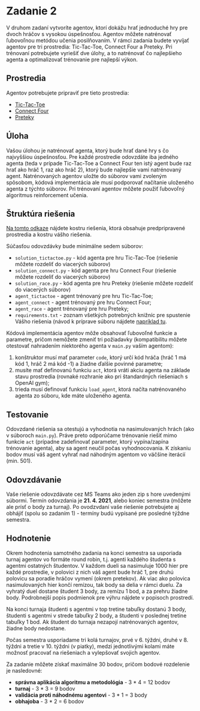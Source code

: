 # Zadanie 2
V druhom zadaní vytvoríte agentov, ktorí dokážu hrať jednoduché hry pre dvoch hráčov s vysokou úspešnosťou. Agentov môžete natrénovať ľubovoľnou metódou učenia posilňovaním. V rámci zadania budete vyvíjať agentov pre tri prostredia: Tic-Tac-Toe, Connect Four a Preteky. Pri trénovaní potrebujete vyriešiť dve úlohy, a to natrénovať čo najlepšieho agenta a optimalizovať trénovanie pre najlepší výkon.

## Prostredia
Agentov potrebujete pripraviť pre tieto prostredia:

* [Tic-Tac-Toe](tictactoe.md)
* [Connect Four](connect.md)
* [Preteky](racing.md)

## Úloha
Vašou úlohou je natrénovať agenta, ktorý bude hrať dané hry s čo najvyššiou úspešnosťou. Pre každé prostredie odovzdáte iba jedného agenta (teda v prípade Tic-Tac-Toe a Connect Four ten istý agent bude raz hrať ako hráč 1, raz ako hráč 2), ktorý bude najlepšie vami natrénovaný agent. Natrénovaných agentov uložte do súborov vami zvoleným spôsobom, kódová implementácia ale musí podporovať načítanie uloženého agenta z týchto súborov. Pri trénovaní agentov môžete použiť ľubovoľný algoritmus reinforcement učenia.

## Štruktúra riešenia
[Na tomto odkaze](assignment2.zip) nájdete kostru riešenia, ktorá obsahuje predpripravené prostredia a kostru vášho riešenia.

Súčasťou odovzdávky bude minimálne sedem súborov:

* `solution_tictactoe.py` - kód agenta pre hru Tic-Tac-Toe (riešenie môžete rozdeliť do viacerých súborov)
* `solution_connect.py` - kód agenta pre hru Connect Four (riešenie môžete rozdeliť do viacerých súborov)
* `solution_race.py` - kód agenta pre hru Preteky (riešenie môžete rozdeliť do viacerých súborov)
* `agent_tictactoe` - agent trénovaný pre hru Tic-Tac-Toe;
* `agent_connect` - agent trénovaný pre hru Connect Four;
* `agent_race` - agent trénovaný pre hru Preteky;
* `requirements.txt` - zoznam všetkých potrebných knižníc pre spustenie Vášho riešenia (návod k príprave súboru nájdete [napríklad tu](https://blog.usejournal.com/why-and-how-to-make-a-requirements-txt-f329c685181e).

Kódová implementácia agentov môže obsahovať ľubovoľné funkcie a parametre, pričom nemôžete zmeniť tri požiadavky (kompatibilitu môžete otestovať nahradením niektorého agenta v `main.py` vaším agentom):

1. konštruktor musí mať parameter `code`, ktorý určí kód hráča (hráč 1 má kód 1, hráč 2 má kód -1) a žiadne ďalšie povinné parametre;
2. musíte mať definovanú funkciu `act`, ktorá vráti akciu agenta na základe stavu prostredia (rovnaké rozhranie ako pri štandardných riešeniach s OpenAI gym);
3. trieda musí definovať funkciu `load_agent`, ktorá načíta natrénovaného agenta zo súboru, kde máte uloženého agenta.

## Testovanie
Odovzdané riešenia sa otestujú a vyhodnotia na nasimulovaných hrách (ako v súboroch `main.py`). Práve preto odporúčame trénovanie riešiť mimo funkcie `act` (prípadne zadefinovať parameter, ktorý vypína/zapína trénovanie agenta), aby sa agent neučil počas vyhodnocovania. K získaniu bodov musí váš agent vyhrať nad náhodným agentom vo väčšine iterácií (min. 501).

## Odovzdávanie
Vaše riešenie odovzdávate cez MS Teams ako jeden zip s hore uvedenými súbormi. Termín odovzdania je **21. 4. 2021**, alebo koniec semestra (môžete ale prísť o body za turnaj). Po ovodzvdaní vaše riešenie potrebujete aj obhájiť (spolu so zadaním 1) - termíny budú vypísané pre posledné týždne semestra.

## Hodnotenie
Okrem hodnotenia samotného zadania na konci semestra sa usporiada turnaj agentov vo formáte round robin, t.j. agenti každého študenta s agentmi ostatných študentov. V každom dueli sa nasimuluje 1000 hier pre každé prostredie, v polovici z nich váš agent bude hráč 1, pre druhú polovicu sa poradie hráčov vymení (okrem pretekov). Ak viac ako polovica nasimulovaných hier končí remízou, tak body sa delia v rámci duelu. Za vyhratý duel dostane študent 3 body, za remízu 1 bod, a za prehru žiadne body. Podrobnejší popis podmienok pre výhru nájdete v popisoch prostredí.

Na konci turnaja študenti s agentmi v top tretine tabuľky dostanú 3 body, študenti s agentmi v strede tabuľky 2 body, a študenti v poslednej tretine tabuľky 1 bod. Ak študent do turnaja nezapojí natrénovaných agentov, žiadne body nedostane.

Počas semestra usporiadame tri kolá turnajov, prvé v 6. týždni, druhé v 8. týždni a tretie v 10. týždni (v piatky), medzi jednotlivými kolami máte možnosť pracovať na riešeniach a vylepšovať svojich agentov.

Za zadanie môžete získať maximálne 30 bodov, pričom bodové rozdelenie je nasledovné:

* **správna aplikácia algoritmu a metodológia** - 3 * 4 = 12 bodov
* **turnaj** - 3 * 3 = 9 bodov
* **validácia proti náhodnému agentovi** - 3 * 1 = 3 body
* **obhajoba** - 3 * 2 = 6 bodov
